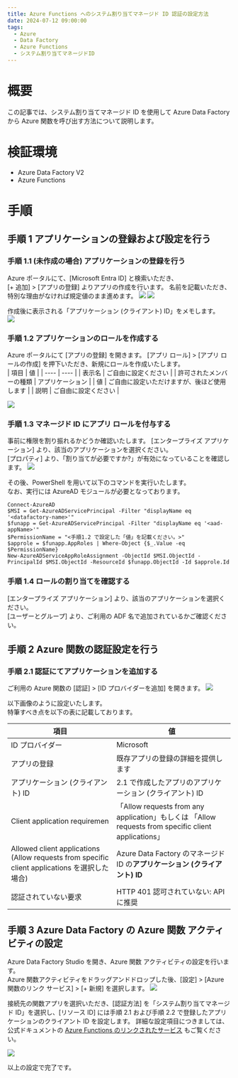 ```yaml
---
title: Azure Functions へのシステム割り当てマネージド ID 認証の設定方法
date: 2024-07-12 09:00:00
tags:
  - Azure
  - Data Factory
  - Azure Functions
  - システム割り当てマネージドID
---
```


# 概要
この記事では、システム割り当てマネージド ID を使用して Azure Data Factory から Azure 関数を呼び出す方法について説明します。

# 検証環境
- Azure Data Factory V2
- Azure Functions 

# 手順

## 手順 1 アプリケーションの登録および設定を行う

### 手順 1.1 (未作成の場合) アプリケーションの登録を行う
Azure ポータルにて、[Microsoft Entra ID] と検索いただき、  
[+ 追加] > [アプリの登録] よりアプリの作成を行います。
名前を記載いただき、特別な理由がなければ規定値のまま進めます。
![](./how-to-use-sami-auth4functions/how-to-use-sami-auth4functions-0.png)
![](./how-to-use-sami-auth4functions/how-to-use-sami-auth4functions-1.png)


作成後に表示される「アプリケーション (クライアント) ID」をメモします。  
![](./how-to-use-sami-auth4functions/how-to-use-sami-auth4functions-2.png)

### 手順 1.2 アプリケーションのロールを作成する
Azure ポータルにて [アプリの登録] を開きます。
[アプリ ロール] > [アプリ ロールの作成] を押下いただき、新規にロールを作成いたします。  
|  項目  |  値  |
| ---- | ---- |
|  表示名  |  ご自由に設定ください  |
|  許可されたメンバーの種類 |  アプリケーション  |
|  値  |  ご自由に設定いただけますが、後ほど使用します  |
|  説明  |  ご自由に設定ください |

![](./how-to-use-sami-auth4functions/how-to-use-sami-auth4functions-3.png)

### 手順 1.3 マネージド ID にアプリ ロールを付与する
事前に権限を割り振れるかどうか確認いたします。
[エンタープライズ アプリケーション] より、該当のアプリケーションを選択ください。  
[プロパティ] より、「割り当てが必要ですか?」が有効になっていることを確認します。
![](./how-to-use-sami-auth4functions/how-to-use-sami-auth4functions-4.png)
  
    
その後、PowerShell を用いて以下のコマンドを実行いたします。  
なお、実行には AzureAD モジュールが必要となっております。  

```
Connect-AzureAD
$MSI = Get-AzureADServicePrincipal -Filter "displayName eq '<datafactory-name>'" 
$funapp = Get-AzureADServicePrincipal -Filter "displayName eq '<aad-appName>'"
$PermissionName = "<手順1.2 で設定した「値」を記載ください。>"　
$approle = $funapp.AppRoles | Where-Object {$_.Value -eq $PermissionName}
New-AzureADServiceAppRoleAssignment -ObjectId $MSI.ObjectId -PrincipalId $MSI.ObjectId -ResourceId $funapp.ObjectId -Id $approle.Id
```

### 手順 1.4 ロールの割り当てを確認する
[エンタープライズ アプリケーション] より、該当のアプリケーションを選択ください。  
[ユーザーとグループ] より、ご利用の ADF 名で追加されているかご確認ください。
[](./how-to-use-sami-auth4functions/how-to-use-sami-auth4functions-5.png)
  

## 手順 2 Azure 関数の認証設定を行う
### 手順 2.1 認証にてアプリケーションを追加する

ご利用の Azure 関数の [認証] > [ID プロバイダーを追加] を開きます。
![](./how-to-use-sami-auth4functions/how-to-use-sami-auth4functions-6.png)

以下画像のように設定いたします。  
特筆すべき点を以下の表に記載しております。  

|  項目  |  値  |
| ---- | ---- |
|  ID プロバイダー  |  Microsoft  |
|  アプリの登録  |  既存アプリの登録の詳細を提供します  |
|  アプリケーション (クライアント) ID  |  2.1 で作成したアプリのアプリケーション (クライアント) ID  |
|  Client application requiremen  |  「Allow requests from any application」もしくは 「Allow requests from specific client applications」 |
|  Allowed client applications (Allow requests from specific client applications を選択した場合) |  Azure Data Factory のマネージド ID の**アプリケーション (クライアント) ID** |
|  認証されていない要求  |  HTTP 401 認可されていない: API に推奨  |


## 手順 3 Azure Data Factory の Azure 関数 アクティビティの設定
Azure Data Factory Studio を開き、Azure 関数 アクティビティの設定を行います。  
Azure 関数アクティビティをドラッグアンドドロップした後、[設定] > [Azure 関数のリンク サービス] > [+ 新規] を選択します。
![](./how-to-use-sami-auth4functions/how-to-use-sami-auth4functions-7.png)  

  
接続先の関数アプリを選択いただき、[認証方法] を「システム割り当てマネージド ID」を選択し、[リソース ID] には手順 2.1 および手順 2.2 で登録したアプリケーションのクライアント ID を設定します。
詳細な設定項目につきましては、公式ドキュメントの [Azure Functions のリンクされたサービス](https://learn.microsoft.com/ja-jp/azure/data-factory/control-flow-azure-function-activity#azure-function-linked-service) もご覧ください。

![](./how-to-use-sami-auth4functions/how-to-use-sami-auth4functions-8.png)  

以上の設定で完了です。